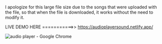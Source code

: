 I apologize for this large file size due to the songs that were uploaded with the file, so that when the file is downloaded, it works without the need to modify it.

LIVE DEMO HERE ===========>> https://audioplayersound.netlify.app/



![audio player - Google Chrome](https://github.com/Bodyhc/Audio-Player/assets/94320243/d4a6b056-9f20-4bd9-86ea-3416aef446a6)
